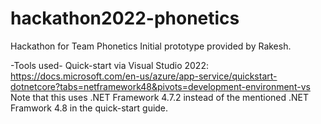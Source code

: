 # hackathon2022-phonetics
Hackathon for Team Phonetics
Initial prototype provided by Rakesh.

-Tools used-
Quick-start via Visual Studio 2022:
https://docs.microsoft.com/en-us/azure/app-service/quickstart-dotnetcore?tabs=netframework48&pivots=development-environment-vs
Note that this uses .NET Framework 4.7.2 instead of the mentioned .NET Framwork 4.8 in the quick-start guide.

